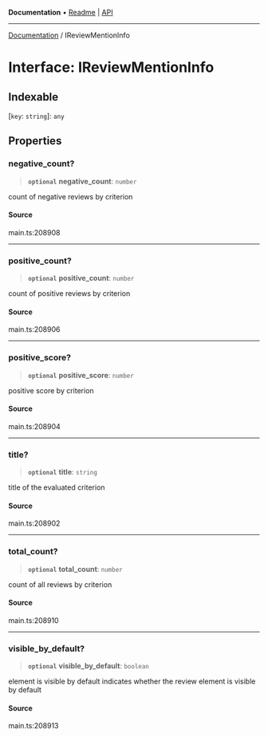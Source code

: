 **Documentation** • [Readme](../README.md) \| [API](../globals.md)

***

[Documentation](../README.md) / IReviewMentionInfo

# Interface: IReviewMentionInfo

## Indexable

 \[`key`: `string`\]: `any`

## Properties

### negative\_count?

> **`optional`** **negative\_count**: `number`

count of negative reviews by criterion

#### Source

main.ts:208908

***

### positive\_count?

> **`optional`** **positive\_count**: `number`

count of positive reviews by criterion

#### Source

main.ts:208906

***

### positive\_score?

> **`optional`** **positive\_score**: `number`

positive score by criterion

#### Source

main.ts:208904

***

### title?

> **`optional`** **title**: `string`

title of the evaluated criterion

#### Source

main.ts:208902

***

### total\_count?

> **`optional`** **total\_count**: `number`

count of all reviews by criterion

#### Source

main.ts:208910

***

### visible\_by\_default?

> **`optional`** **visible\_by\_default**: `boolean`

element is visible by default
indicates whether the review element is visible by default

#### Source

main.ts:208913
